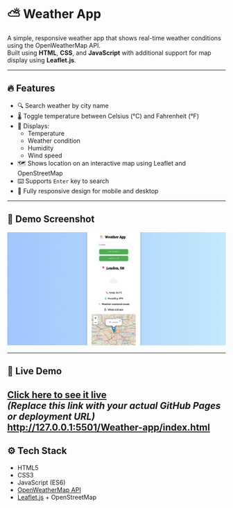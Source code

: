 # ⛅ Weather App

A simple, responsive weather app that shows real-time weather conditions using the OpenWeatherMap API.  
Built using **HTML**, **CSS**, and **JavaScript** with additional support for map display using **Leaflet.js**.

---

## 🔥 Features

- 🔍 Search weather by city name
- 🌡️ Toggle temperature between Celsius (°C) and Fahrenheit (°F)
- 🧭 Displays:
  - Temperature
  - Weather condition
  - Humidity
  - Wind speed
- 🗺️ Shows location on an interactive map using Leaflet and OpenStreetMap
- ⌨️ Supports `Enter` key to search
- 📱 Fully responsive design for mobile and desktop

---

## 📸 Demo Screenshot

![Weather App Screenshot](Weather-app.png) <!-- Add your actual screenshot file if available -->

---

## 🚀 Live Demo

[Click here to see it live](https://your-deployed-site-link.com)  
*(Replace this link with your actual GitHub Pages or deployment URL)*
http://127.0.0.1:5501/Weather-app/index.html
---

## ⚙️ Tech Stack

- HTML5
- CSS3
- JavaScript (ES6)
- [OpenWeatherMap API](https://openweathermap.org/)
- [Leaflet.js](https://leafletjs.com/) + OpenStreetMap


